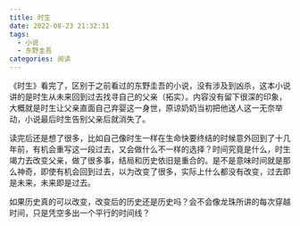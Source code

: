```yaml
---
title: 时生
date: 2022-08-23 21:32:31
tags: 
  - 小说
  - 东野圭吾
categories: 阅读
---
```

《时生》看完了，区别于之前看过的东野圭吾的小说，没有涉及到凶杀，这本小说讲的是时生从未来回到过去找寻自己的父亲（拓实）。内容没有留下很深的印象，大概就是时生让父亲直面自己弃婴这一身世，原谅奶奶当初把他送人这一无奈举动，小说最后时生告别父亲后就消失了。

读完后还是想了很多，比如自己像时生一样在生命快要终结的时候意外回到了十几年前，有机会重写这一段过去，又会做什么不一样的选择？时间究竟是什么，时生竭力去改变父亲，做了很多事，结局和历史依旧是重合的。是不是意味时间就是那么神奇，即使有机会回到过去，以为改变了很多，实际上什么都没有改变，过去即是未来，未来即是过去。

如果历史真的可以改变，改变后的历史还是历史吗？会不会像龙珠所讲的每次穿越时间，只是凭空多出一个平行的时间线？
